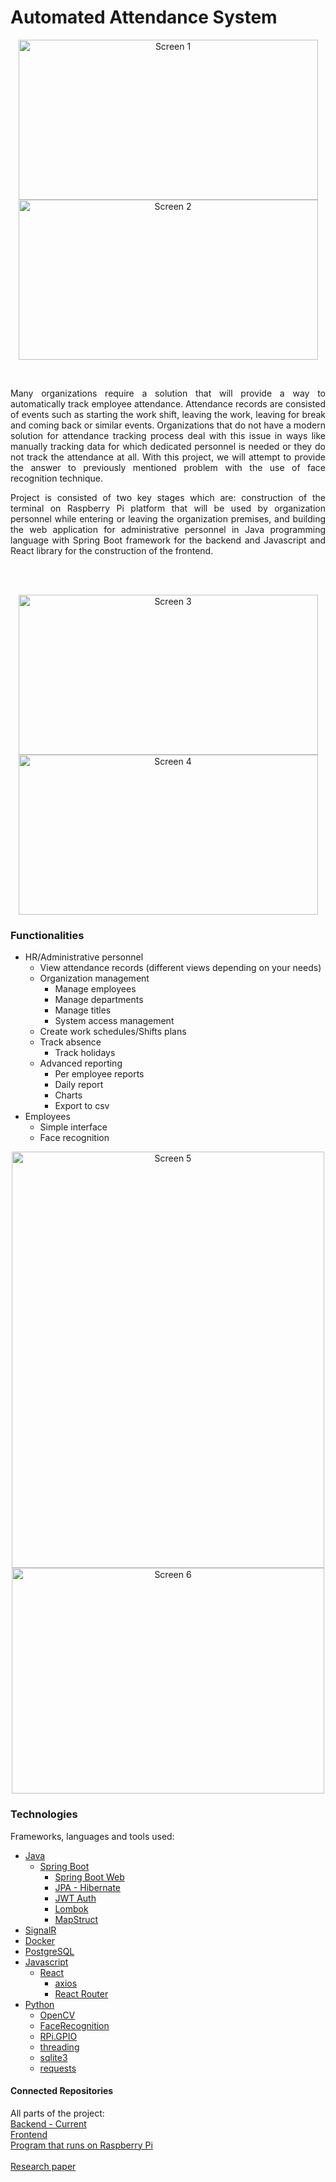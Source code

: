 # Automated Attendance System

<p align="center">
  <a href="https://github.com/TarikHalilovic/Automated-Attendance-System-Backend">
    <img src="https://imgur.com/5VYAJen.jpg" width="479" height="256" alt="Screen 1">
	<img src="https://imgur.com/3UC2Ss3.jpg" width="479" height="256" alt="Screen 2">
  </a>
</p>
<br />
<p align="justify">
Many organizations require a solution that will provide a way to automatically track employee attendance. Attendance records are consisted of events such as starting the work shift, leaving the work, leaving for break and coming back or similar events. Organizations that do not have a modern solution for attendance tracking process deal with this issue in ways like manually tracking data for which dedicated personnel is needed or they do not track the attendance at all. With this project, we will attempt to provide the answer to previously mentioned problem with the use of face recognition technique.
</p>
<p align="justify">
Project is consisted of two key stages which are: construction of the terminal on Raspberry Pi platform that will be used by organization personnel while entering or leaving the organization premises, and building the web application for administrative personnel in Java programming language with Spring Boot framework for the backend and Javascript and React library for the construction of the frontend.
</p>
<br /><br />
<p align="center">
  <a href="https://github.com/TarikHalilovic/Automated-Attendance-System-Backend">
    <img src="https://imgur.com/KojkIPZ.jpg" width="479" height="256" alt="Screen 3">
	<img src="https://imgur.com/rjDW9Ff.jpg" width="479" height="256" alt="Screen 4">
  </a>
</p>

### Functionalities

* HR/Administrative personnel
	* View attendance records (different views depending on your needs)
	* Organization management
		* Manage employees
		* Manage departments
		* Manage titles
		* System access management
	* Create work schedules/Shifts plans
	* Track absence
		* Track holidays
	* Advanced reporting
		* Per employee reports
		* Daily report
		* Charts
		* Export to csv
* Employees
	* Simple interface
	* Face recognition
	
<p align="center">
  <a href="https://github.com/TarikHalilovic/Automated-Attendance-System-Backend">
    <img src="https://imgur.com/upK5Kbo.jpg" width="500" height="666" alt="Screen 5">
	<img src="https://imgur.com/Sreqc0g.jpg" width="500" height="361" alt="Screen 6">
  </a>
</p>

### Technologies

Frameworks, languages and tools used:
* [Java]()
    * [Spring Boot]()
		* [Spring Boot Web]()
		* [JPA - Hibernate]()
		* [JWT Auth]()
		* [Lombok]()
		* [MapStruct]()
* [SignalR]()
* [Docker]()
* [PostgreSQL]()
* [Javascript]()
	* [React]()
		* [axios]()
		* [React Router]()
* [Python]()
	* [OpenCV]()
	* [FaceRecognition](https://github.com/ageitgey/face_recognition)
	* [RPi.GPIO]()
	* [threading]()
	* [sqlite3]()
	* [requests]()
	
#### Connected Repositories

All parts of the project:<br/>
[Backend - Current](https://github.com/TarikHalilovic/Automated-Attendance-System-Backend)<br />
[Frontend](https://github.com/TarikHalilovic/Automated-Attendance-System-Frontend)<br />
[Program that runs on Raspberry Pi](https://github.com/TarikHalilovic/Face-Recognition-Attendance-System)<br />
<br />
[Research paper](https://github.com/FITCommunity/Zavrsni-Radovi/blob/master/Radovi/2021/dr.%20sc.%20Elmir%20Babovi%C4%87/IB170222.pdf)
